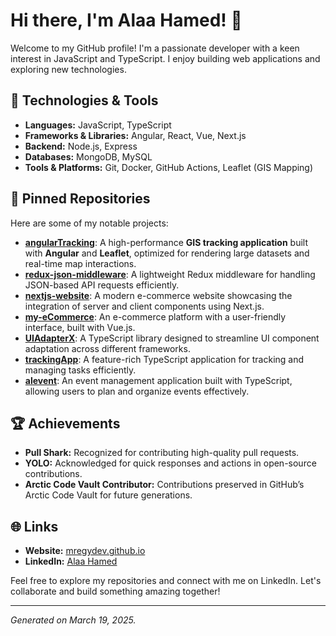 # Hi there, I'm Alaa Hamed! 👋

Welcome to my GitHub profile! I'm a passionate developer with a keen interest in JavaScript and TypeScript. I enjoy building web applications and exploring new technologies.

## 🔧 Technologies & Tools

- **Languages:** JavaScript, TypeScript
- **Frameworks & Libraries:** Angular, React, Vue, Next.js
- **Backend:** Node.js, Express
- **Databases:** MongoDB, MySQL
- **Tools & Platforms:** Git, Docker, GitHub Actions, Leaflet (GIS Mapping)

## 📌 Pinned Repositories

Here are some of my notable projects:

- [**angularTracking**](https://github.com/mregydev/angularTracking): A high-performance **GIS tracking application** built with **Angular** and **Leaflet**, optimized for rendering large datasets and real-time map interactions.
- [**redux-json-middleware**](https://github.com/mregydev/redux-json-middleware): A lightweight Redux middleware for handling JSON-based API requests efficiently.
- [**nextjs-website**](https://github.com/mregydev/nextjs-website): A modern e-commerce website showcasing the integration of server and client components using Next.js.
- [**my-eCommerce**](https://github.com/mregydev/my-eCommerce): An e-commerce platform with a user-friendly interface, built with Vue.js.
- [**UIAdapterX**](https://github.com/mregydev/UIAdapterX): A TypeScript library designed to streamline UI component adaptation across different frameworks.
- [**trackingApp**](https://github.com/mregydev/trackingApp): A feature-rich TypeScript application for tracking and managing tasks efficiently.
- [**alevent**](https://github.com/mregydev/alevent): An event management application built with TypeScript, allowing users to plan and organize events effectively.

## 🏆 Achievements

- **Pull Shark:** Recognized for contributing high-quality pull requests.
- **YOLO:** Acknowledged for quick responses and actions in open-source contributions.
- **Arctic Code Vault Contributor:** Contributions preserved in GitHub’s Arctic Code Vault for future generations.

## 🌐 Links

- **Website:** [mregydev.github.io](https://mregydev.github.io/)
- **LinkedIn:** [Alaa Hamed](https://www.linkedin.com/in/alaa-hamed-6605a7a2)

Feel free to explore my repositories and connect with me on LinkedIn. Let's collaborate and build something amazing together!

---

*Generated on March 19, 2025.*
